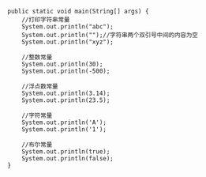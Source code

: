     public static void main(String[] args) {
        //打印字符串常量
        System.out.println("abc");
        System.out.println("");//字符串两个双引号中间的内容为空
        System.out.println("xyz");

        //整数常量
        System.out.println(30);
        System.out.println(-500);

        //浮点数常量
        System.out.println(3.14);
        System.out.println(23.5);

        //字符常量
        System.out.println('A');
        System.out.println('1');

        //布尔常量
        System.out.println(true);
        System.out.println(false);
    }